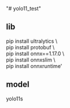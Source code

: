 "# yolo11_test" 

## lib
pip install ultralytics  \\\
pip install protobuf \\\
pip install onnx==1.17.0 \\\
pip install onnxslim \\\
pip install onnxruntime'

## model
yolo11s